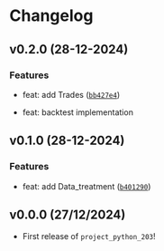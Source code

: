 # Changelog

<!--next-version-placeholder-->

## v0.2.0 (28-12-2024)

### Features
* feat: add Trades ([`bb427e4`](https://github.com/deslisj/project_python_203/commit/bb427e4863afbe01b36a5eeb069898d8505ff47a))

* feat: backtest implementation

## v0.1.0 (28-12-2024)

### Features
* feat: add Data_treatment ([`b401290`](https://github.com/deslisj/project_python_203/commit/b401290af0c2c3c21038758d1924b73bcacef388))


## v0.0.0 (27/12/2024)

- First release of `project_python_203`!



